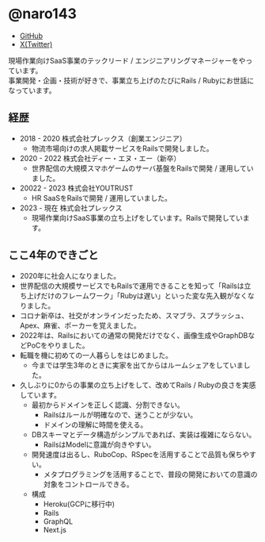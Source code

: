 # @naro143

- [GitHub](https://github.com/naro143)
- [X(Twitter)](https://x.com/naro143)

現場作業向けSaaS事業のテックリード / エンジニアリングマネージャーをやっています。  
事業開発・企画・技術が好きで、事業立ち上げのたびにRails / Rubyにお世話になっています。

## 経歴
- 2018 - 2020 株式会社プレックス（創業エンジニア）
  - 物流市場向けの求人掲載サービスをRailsで開発しました。
- 2020 - 2022 株式会社ディー・エヌ・エー（新卒）
  - 世界配信の大規模スマホゲームのサーバ基盤をRailsで開発 / 運用していました。
- 20022 - 2023 株式会社YOUTRUST
  - HR SaaSをRailsで開発 / 運用していました。
- 2023 - 現在 株式会社プレックス
  - 現場作業向けSaaS事業の立ち上げをしています。Railsで開発しています。

## ここ4年のできごと
- 2020年に社会人になりました。
- 世界配信の大規模サービスでもRailsで運用できることを知って「Railsは立ち上げだけのフレームワーク」「Rubyは遅い」といった変な先入観がなくなりました。
- コロナ新卒は、社交がオンラインだったため、スマブラ、スプラッシュ、Apex、麻雀、ポーカーを覚えました。
- 2022年は、Railsにおいての通常の開発だけでなく、画像生成やGraphDBなどPoCをやりました。
- 転職を機に初めての一人暮らしをはじめました。
  - 今までは学生3年のときに実家を出てからはルームシェアをしていました。
- 久しぶりに0からの事業の立ち上げをして、改めてRails / Rubyの良さを実感しています。
  - 最初からドメインを正しく認識、分割できない。
    - Railsはルールが明確なので、迷うことが少ない。
    - ドメインの理解に時間を使える。
  - DBスキーマとデータ構造がシンプルであれば、実装は複雑にならない。
    - RailsはModelに意識が向きやすい。
  - 開発速度は出るし、RuboCop、RSpecを活用することで品質も保ちやすい。
    - メタプログラミングを活用することで、普段の開発においての意識の対象をコントロールできる。
  - 構成
    - Heroku(GCPに移行中)
    - Rails
    - GraphQL
    - Next.js
